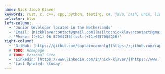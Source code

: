 ```yaml
---
name: Nick Jacob Klaver
keywords: rust, c, c++, cpp, python, testing, c#, java, bash, unix, linux, pandoc, latex, raspberry pi, docker, portainer, kicad, 3d printing, freecad, fusion 360, openscad, js, ts, javascript, typescript, neovim, vim, nano, scraping, react, svelte, nodejs, sql, html, css, HTML5
urlcolor: blue
left-column:
  - 'Junior Developer located in the Netherlands'
  - 'Email: [nickklavercontact@gmail.com](mailto:nickklavercontact@gmail.com)'
  - 'Phone: [(+31) 06 57008238](tel:(+31)0657008238)'
right-column:
  - 'GitHub: [https://github.com/captaincarmnlg](https://github.com/captaincarmnlg)'
  # TODO: Homepage
  # TODO: Personal Site 
  - 'Linkedin: [https://www.linkedin.com/in/nick-klaver/](https://www.linkedin.com/in/nick-klaver/)'
  - 'Last Updated: \today'
---
```

<!-- ::: {lang=en} -->
<!-- ::: -->
<!-- ::: {lang=nl} -->
<!-- ::: -->
